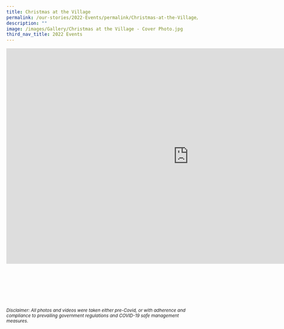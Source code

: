 ```yaml
---
title: Christmas at the Village
permalink: /our-stories/2022-Events/permalink/Christmas-at-the-Village/
description: ""
image: /images/Gallery/Christmas at the Village - Cover Photo.jpg
third_nav_title: 2022 Events
---
```

<iframe allowfullscreen="true" height="569" width="960" frameborder="0" src="https://docs.google.com/presentation/d/e/2PACX-1vSL-Z7Oe29RdLpdnKoMLxIn4zvZyRrucVFv71fHhICKQRQCI5dgRfci8gMcKzVD1CYC6wVmZZWryrFj/embed?start=true&amp;loop=true&amp;delayms=3000"></iframe>

<br><br><br><br><br><br>
<sup><em>Disclaimer: All photos and videos were taken either pre-Covid, or with adherence and compliance to prevailing government regulations and COVID-19 safe management measures.<em></sup>